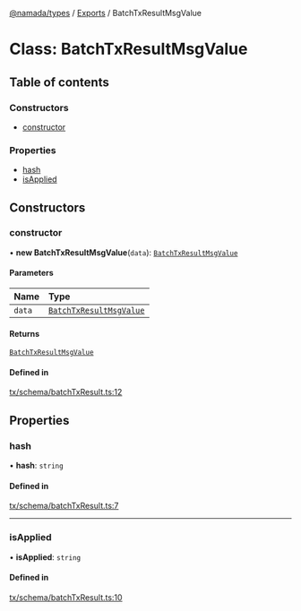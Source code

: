 [@namada/types](../README.md) / [Exports](../modules.md) / BatchTxResultMsgValue

# Class: BatchTxResultMsgValue

## Table of contents

### Constructors

- [constructor](BatchTxResultMsgValue.md#constructor)

### Properties

- [hash](BatchTxResultMsgValue.md#hash)
- [isApplied](BatchTxResultMsgValue.md#isapplied)

## Constructors

### constructor

• **new BatchTxResultMsgValue**(`data`): [`BatchTxResultMsgValue`](BatchTxResultMsgValue.md)

#### Parameters

| Name | Type |
| :------ | :------ |
| `data` | [`BatchTxResultMsgValue`](BatchTxResultMsgValue.md) |

#### Returns

[`BatchTxResultMsgValue`](BatchTxResultMsgValue.md)

#### Defined in

[tx/schema/batchTxResult.ts:12](https://github.com/anoma/namada-interface/blob/7edc5dea72f906ae6699549c1d9c128a2fd22eac/packages/types/src/tx/schema/batchTxResult.ts#L12)

## Properties

### hash

• **hash**: `string`

#### Defined in

[tx/schema/batchTxResult.ts:7](https://github.com/anoma/namada-interface/blob/7edc5dea72f906ae6699549c1d9c128a2fd22eac/packages/types/src/tx/schema/batchTxResult.ts#L7)

___

### isApplied

• **isApplied**: `string`

#### Defined in

[tx/schema/batchTxResult.ts:10](https://github.com/anoma/namada-interface/blob/7edc5dea72f906ae6699549c1d9c128a2fd22eac/packages/types/src/tx/schema/batchTxResult.ts#L10)
